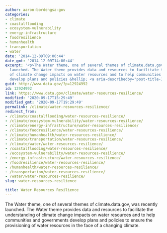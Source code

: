 ```yaml
---
author: aaron-bordengsa-gov
categories:
- climate
- coastalflooding
- ecosystem-vulnerability
- energy-infrastructure
- foodresilience
- humanhealth
- transportation
- water
date: '2014-12-09T09:00:44'
date_gmt: '2014-12-09T14:00:44'
excerpt: '<p>The Water theme, one of several themes of climate.data.gov, was recently
  launched. The Water theme provides data and resources to facilitate the understanding
  of climate change impacts on water resources and to help communities and governments
  develop plans and policies &hellip; <a aria-describedby="post-title-12924992" href="https://www.data.gov/climate/water-resources-resilience/">Continued</a></p>'
guid: http://www.data.gov/?p=12924992
id: 12924992
link: https://www.data.gov/climate/water-resources-resilience/
modified: '2020-09-17T15:29:49'
modified_gmt: '2020-09-17T19:29:49'
permalink: /climate/water-resources-resilience/
redirect_from:
- /climate/coastalflooding/water-resources-resilience/
- /climate/ecosystem-vulnerability/water-resources-resilience/
- /climate/energy-infrastructure/water-resources-resilience/
- /climate/foodresilience/water-resources-resilience/
- /climate/humanhealth/water-resources-resilience/
- /climate/transportation/water-resources-resilience/
- /climate/water/water-resources-resilience/
- /coastalflooding/water-resources-resilience/
- /ecosystem-vulnerability/water-resources-resilience/
- /energy-infrastructure/water-resources-resilience/
- /foodresilience/water-resources-resilience/
- /humanhealth/water-resources-resilience/
- /transportation/water-resources-resilience/
- /water/water-resources-resilience/
slug: water-resources-resilience

title: Water Resources Resilience
---
```


The Water theme, one of several themes of climate.data.gov, was recently launched. The Water theme provides data and resources to facilitate the understanding of climate change impacts on water resources and to help communities and governments develop plans and policies to ensure the provisioning of water resources in the face of a changing climate.
